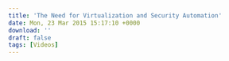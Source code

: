 ```yaml
---
title: 'The Need for Virtualization and Security Automation'
date: Mon, 23 Mar 2015 15:17:10 +0000
download: ''
draft: false
tags: [Videos]
---
```


